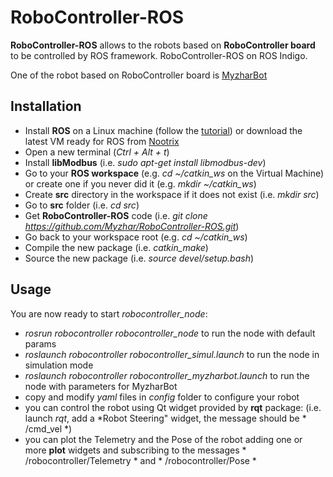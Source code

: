 RoboController-ROS
==================

**RoboController-ROS** allows to the robots based on **RoboController board** to be controlled by ROS framework.
RoboController-ROS on ROS Indigo.

One of the robot based on RoboController board is [MyzharBot](http://myzharbot.robot-home.it)

Installation
------------
* Install **ROS** on a Linux machine (follow the [tutorial](http://wiki.ros.org/ROS/Installation)) or download the latest VM ready for ROS from [Nootrix](http://nootrix.com/downloads/)
* Open a new terminal (*Ctrl + Alt + t*)
* Install **libModbus** (i.e. *sudo apt-get install libmodbus-dev*)
* Go to your **ROS workspace** (e.g. *cd ~/catkin_ws* on the Virtual Machine) or create one if you never did it (e.g. *mkdir ~/catkin_ws*)
* Create **src** directory in the workspace if it does not exist (i.e. *mkdir src*)
* Go to **src** folder (i.e. *cd src*)
* Get **RoboController-ROS** code (i.e. *git clone https://github.com/Myzhar/RoboController-ROS.git*)
* Go back to your workspace root (e.g. *cd ~/catkin_ws*)
* Compile the new package (i.e. *catkin_make*)
* Source the new package (i.e. *source devel/setup.bash*)

Usage
-----
You are now ready to start *robocontroller_node*:
* *rosrun robocontroller robocontroller_node* to run the node with default params
* *roslaunch robocontroller robocontroller_simul.launch* to run the node in simulation mode
* *roslaunch robocontroller robocontroller_myzharbot.launch* to run the node with parameters for MyzharBot
* copy and modify *yaml* files in *config* folder to configure your robot
* you can control the robot using Qt widget provided by **rqt** package: (i.e. launch *rqt*, add a *Robot Steering" widget, the message should be * /cmd_vel *)
* you can plot the Telemetry and the Pose of the robot adding one or more **plot** widgets and subscribing to the messages * /robocontroller/Telemetry * and * /robocontroller/Pose *

